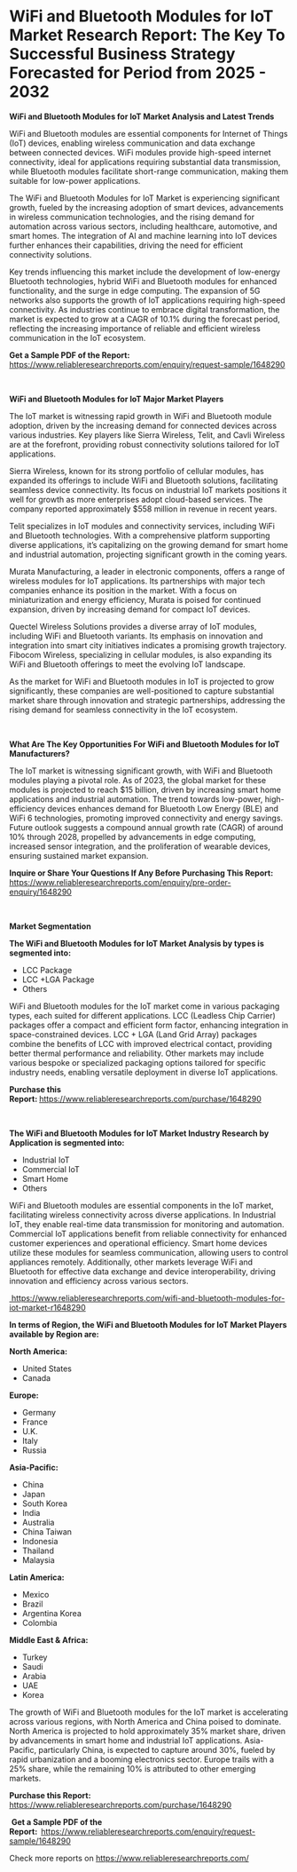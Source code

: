<p><h1>WiFi and Bluetooth Modules for IoT Market Research Report: The Key To Successful Business Strategy Forecasted for Period from 2025 - 2032</h1></p><p><strong>WiFi and Bluetooth Modules for IoT Market Analysis and Latest Trends</strong></p>
<p><p>WiFi and Bluetooth modules are essential components for Internet of Things (IoT) devices, enabling wireless communication and data exchange between connected devices. WiFi modules provide high-speed internet connectivity, ideal for applications requiring substantial data transmission, while Bluetooth modules facilitate short-range communication, making them suitable for low-power applications.</p><p>The WiFi and Bluetooth Modules for IoT Market is experiencing significant growth, fueled by the increasing adoption of smart devices, advancements in wireless communication technologies, and the rising demand for automation across various sectors, including healthcare, automotive, and smart homes. The integration of AI and machine learning into IoT devices further enhances their capabilities, driving the need for efficient connectivity solutions.</p><p>Key trends influencing this market include the development of low-energy Bluetooth technologies, hybrid WiFi and Bluetooth modules for enhanced functionality, and the surge in edge computing. The expansion of 5G networks also supports the growth of IoT applications requiring high-speed connectivity. As industries continue to embrace digital transformation, the market is expected to grow at a CAGR of 10.1% during the forecast period, reflecting the increasing importance of reliable and efficient wireless communication in the IoT ecosystem.</p></p>
<p><strong>Get a Sample PDF of the Report:&nbsp;</strong> <a href="https://www.reliableresearchreports.com/enquiry/request-sample/1648290?utm_campaign=2737&utm_medium=2&utm_source=Github&utm_content=ia&utm_term=25032025&utm_id=wifi-and-bluetooth-modules-for-iot">https://www.reliableresearchreports.com/enquiry/request-sample/1648290</a></p>
<p>&nbsp;</p>
<p><strong>WiFi and Bluetooth Modules for IoT Major Market Players</strong></p>
<p><p>The IoT market is witnessing rapid growth in WiFi and Bluetooth module adoption, driven by the increasing demand for connected devices across various industries. Key players like Sierra Wireless, Telit, and Cavli Wireless are at the forefront, providing robust connectivity solutions tailored for IoT applications.</p><p>Sierra Wireless, known for its strong portfolio of cellular modules, has expanded its offerings to include WiFi and Bluetooth solutions, facilitating seamless device connectivity. Its focus on industrial IoT markets positions it well for growth as more enterprises adopt cloud-based services. The company reported approximately $558 million in revenue in recent years.</p><p>Telit specializes in IoT modules and connectivity services, including WiFi and Bluetooth technologies. With a comprehensive platform supporting diverse applications, it’s capitalizing on the growing demand for smart home and industrial automation, projecting significant growth in the coming years.</p><p>Murata Manufacturing, a leader in electronic components, offers a range of wireless modules for IoT applications. Its partnerships with major tech companies enhance its position in the market. With a focus on miniaturization and energy efficiency, Murata is poised for continued expansion, driven by increasing demand for compact IoT devices.</p><p>Quectel Wireless Solutions provides a diverse array of IoT modules, including WiFi and Bluetooth variants. Its emphasis on innovation and integration into smart city initiatives indicates a promising growth trajectory. Fibocom Wireless, specializing in cellular modules, is also expanding its WiFi and Bluetooth offerings to meet the evolving IoT landscape.</p><p>As the market for WiFi and Bluetooth modules in IoT is projected to grow significantly, these companies are well-positioned to capture substantial market share through innovation and strategic partnerships, addressing the rising demand for seamless connectivity in the IoT ecosystem.</p></p>
<p>&nbsp;</p>
<p><strong>What Are The Key Opportunities For WiFi and Bluetooth Modules for IoT Manufacturers?</strong></p>
<p><p>The IoT market is witnessing significant growth, with WiFi and Bluetooth modules playing a pivotal role. As of 2023, the global market for these modules is projected to reach $15 billion, driven by increasing smart home applications and industrial automation. The trend towards low-power, high-efficiency devices enhances demand for Bluetooth Low Energy (BLE) and WiFi 6 technologies, promoting improved connectivity and energy savings. Future outlook suggests a compound annual growth rate (CAGR) of around 10% through 2028, propelled by advancements in edge computing, increased sensor integration, and the proliferation of wearable devices, ensuring sustained market expansion.</p></p>
<p><strong>Inquire or Share Your Questions If Any Before Purchasing This Report:</strong> <a href="https://www.reliableresearchreports.com/enquiry/pre-order-enquiry/1648290?utm_campaign=2737&utm_medium=2&utm_source=Github&utm_content=ia&utm_term=25032025&utm_id=wifi-and-bluetooth-modules-for-iot">https://www.reliableresearchreports.com/enquiry/pre-order-enquiry/1648290</a></p>
<p>&nbsp;</p>
<p><strong>Market Segmentation</strong></p>
<p><strong>The WiFi and Bluetooth Modules for IoT Market Analysis by types is segmented into:</strong></p>
<p><ul><li>LCC Package</li><li>LCC +LGA Package</li><li>Others</li></ul></p>
<p><p>WiFi and Bluetooth modules for the IoT market come in various packaging types, each suited for different applications. LCC (Leadless Chip Carrier) packages offer a compact and efficient form factor, enhancing integration in space-constrained devices. LCC + LGA (Land Grid Array) packages combine the benefits of LCC with improved electrical contact, providing better thermal performance and reliability. Other markets may include various bespoke or specialized packaging options tailored for specific industry needs, enabling versatile deployment in diverse IoT applications.</p></p>
<p><strong>Purchase this Report:&nbsp;</strong><a href="https://www.reliableresearchreports.com/purchase/1648290?utm_campaign=2737&utm_medium=2&utm_source=Github&utm_content=ia&utm_term=25032025&utm_id=wifi-and-bluetooth-modules-for-iot">https://www.reliableresearchreports.com/purchase/1648290</a></p>
<p>&nbsp;</p>
<p><strong>The WiFi and Bluetooth Modules for IoT Market Industry Research by Application is segmented into:</strong></p>
<p><ul><li>Industrial IoT</li><li>Commercial IoT</li><li>Smart Home</li><li>Others</li></ul></p>
<p><p>WiFi and Bluetooth modules are essential components in the IoT market, facilitating wireless connectivity across diverse applications. In Industrial IoT, they enable real-time data transmission for monitoring and automation. Commercial IoT applications benefit from reliable connectivity for enhanced customer experiences and operational efficiency. Smart home devices utilize these modules for seamless communication, allowing users to control appliances remotely. Additionally, other markets leverage WiFi and Bluetooth for effective data exchange and device interoperability, driving innovation and efficiency across various sectors.</p></p>
<p><a href="https://www.reliableresearchreports.com/wifi-and-bluetooth-modules-for-iot-market-r1648290?utm_campaign=2737&utm_medium=2&utm_source=Github&utm_content=ia&utm_term=25032025&utm_id=wifi-and-bluetooth-modules-for-iot">&nbsp;https://www.reliableresearchreports.com/wifi-and-bluetooth-modules-for-iot-market-r1648290</a></p>
<p><strong>In terms of Region, the WiFi and Bluetooth Modules for IoT Market Players available by Region are:</strong></p>
<p>
    <p> <strong> North America: </strong>
        <ul>
            <li>United States</li>
            <li>Canada</li>
        </ul>
        </p> 
    <p> <strong> Europe: </strong>
        <ul>
            <li>Germany</li>
            <li>France</li>
            <li>U.K.</li>
            <li>Italy</li>
            <li>Russia</li>
        </ul>
        </p> 
    <p> <strong> Asia-Pacific: </strong>
        <ul>
            <li>China</li>
            <li>Japan</li>
            <li>South Korea</li>
            <li>India</li>
            <li>Australia</li>
            <li>China Taiwan</li>
            <li>Indonesia</li>
            <li>Thailand</li>
            <li>Malaysia</li>
        </ul>
        </p> 
    <p> <strong> Latin America: </strong>
        <ul>
            <li>Mexico</li>
            <li>Brazil</li>
            <li>Argentina Korea</li>
            <li>Colombia</li>
        </ul>
        </p> 
    <p> <strong> Middle East & Africa: </strong>
        <ul>
            <li>Turkey</li>
            <li>Saudi</li>
            <li>Arabia</li>
            <li>UAE</li>
            <li>Korea</li>
        </ul>
    </p>
    </p>
<p><p>The growth of WiFi and Bluetooth modules for the IoT market is accelerating across various regions, with North America and China poised to dominate. North America is projected to hold approximately 35% market share, driven by advancements in smart home and industrial IoT applications. Asia-Pacific, particularly China, is expected to capture around 30%, fueled by rapid urbanization and a booming electronics sector. Europe trails with a 25% share, while the remaining 10% is attributed to other emerging markets.</p></p>
<p><strong>Purchase this Report: </strong><a href="https://www.reliableresearchreports.com/purchase/1648290?utm_campaign=2737&utm_medium=2&utm_source=Github&utm_content=ia&utm_term=25032025&utm_id=wifi-and-bluetooth-modules-for-iot">https://www.reliableresearchreports.com/purchase/1648290</a></p>
<p>&nbsp;<strong>Get a Sample PDF of the Report:&nbsp;&nbsp;</strong><a href="https://www.reliableresearchreports.com/enquiry/request-sample/1648290?utm_campaign=2737&utm_medium=2&utm_source=Github&utm_content=ia&utm_term=25032025&utm_id=wifi-and-bluetooth-modules-for-iot">https://www.reliableresearchreports.com/enquiry/request-sample/1648290</a></p>
<p><strong></strong></p>
<p>Check more reports on <a href="https://www.reliableresearchreports.com/?utm_campaign=2737&utm_medium=2&utm_source=Github&utm_content=ia&utm_term=25032025&utm_id=wifi-and-bluetooth-modules-for-iot">https://www.reliableresearchreports.com/</a></p>